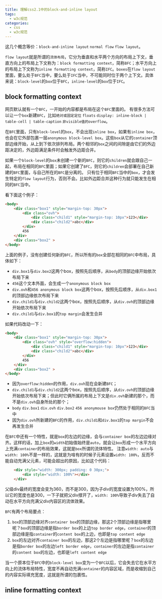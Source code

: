 ```yaml
---
title: 理解css2.1中的block-and-inline layout
tags:
  - w3c规范
categories:
  - css
  - w3c规范
---
```


这几个概念等价：`block-and-inline layout` `normal flow` `flow layout`。

<!-- more -->
`flow layout`就是所谓的`流体布局`，它分为垂直和水平两个方向的布局上下文，垂直方向上的布局上下文称为：`block formatting context`，简称`BFC`；水平方向上的布局上下文称为`inline formatting context`，简称`IFC`。`boxes`在`flow layout`里面，要么处于`BFC`当中，要么处于`IFC`当中，不可能同时位于两个上下文。具体来说：`block-level`的`box`位于`BFC`，`inline-level`的`box`位于`IFC`。

## block formatting context
网页默认就有一个`BFC`，一开始的内容都是布局在这个`BFC`里面的。 有很多方法可以让一个`box`新建`BFC`，比如`绝对或固定定位` `floats` `display: inline-block | table-cell | table-caption` `非visible值的overflow`。

在`BFC`里面，只有`block-level`的`box`，不会出现`inline box`，如果有`inline box`，也会在它外部包裹一层`anonymous block-level box`。这些`box`从它的`container`顶部边缘开始，从上到下依次排列布局。两个相邻的`box`之间的间隙是由它们的外边距决定的，外边距满足条件时会触发外边距合并。

如果一个`block-level`的`box`未创建一个新的`BFC`，则它的`children`就会跟自己一起，布局在相同的`BFC`里面；如果它创建了`BFC`，则它的`children`会部署在自己新建的`BFC`里面，与自己所在的`BFC`是分离的。 只有位于相同`BFC`当中的`box`，才会发生特定的`flow layout`行为，否则不会。比如外边距合并这种行为就只能发生在相同的`BFC`当中。

看下面这个例子：
```html
<body>
    <div class="box1" style="margin-top: 30px">
        <div class="ovh">
            <div class="child1" style="margin-top: 10px">123</div>
            <div class="child2">abc</div>
        </div>
        456
    </div>
    <div class="box2" >
</body>
```
上面的例子，没有创建任何新的`BFC`，所以所有的`box`全部在相同的`BFC`中布局，具体如下：
* `div.box1`与`div.box2`这两个box，按照先后顺序，从`body`的顶部边缘开始依次布局下来
* `456`这个文本外面，会生成一个`anonymous block box`
* `div.ovh`和`456 anonymous block box`这两个box，按照先后顺序，从`div.box1`的顶部边缘依次布局下来
* `div.child1`与`div.child2`这两个box，按照先后顺序，从`div.ovh`的顶部边缘开始依次布局下来
* `div.child1`与`div.box1`的`top margin`会发生合并

如果代码改动一下：
```html
<body>
    <div class="box1" style="margin-top: 30px">
        <div class="ovh" style="overflow:hidden">
            <div class="child1" style="margin-top: 10px">123</div>
            <div class="child2">abc</div>
        </div>
        456
    </div>
    <div class="box2" >
</body>
```
* 因为`overflow:hidden`的作用，`div.ovh`现在会新建`BFC`；
* `div.child1`与`div.child2`这两个box，按照先后顺序，从`div.ovh`的顶部边缘开始依次布局下来；但此时它俩所属的布局上下文是`div.ovh`新建的那个，而不是`div.ovh`自身所处的那个；
* `body` `div.box1` `div.ovh` `div.box2` `456 anonymouse box`仍然处于相同的`BFC`当中
* 因为`div.ovh`所新建的`BFC`的作用，`div.child1`和`div.box1`的`top margin`不会再发生合并

在`BFC`中还有一个特性，就是`box`的左边的边缘，会与`container box`的左边边缘对齐。这样的话，加上`box`的`width`初始值始终是`auto`，就会让`box`形成一个水平方向上充满`container`的布局效果，这就是`box`所谓的流体特性。 注意`width: auto`与`width: 100%`不是一样的，这就是为啥有的时候子元素设置`width: 100%`，反而不能自动充满父元素，可能会超出的原因，比如这个代码：
```html
    <div style="width: 300px; padding: 0 30px;">
        <div style="width: 100%"></div>
    </div>
```
父级div最终的宽度会变为360，而不是300，因为子div的宽度设置为100%，所以它的宽度也是300，一下子就把父div撑开了，`width: 100%`导致子div失去了自动在水平方向充满父div内容区的流体效果。

`BFC`有两个布局要点：
1. `box`的顶部边缘对齐`container box`的顶部边缘，那这2个顶部边缘是指哪里呢？`box`的顶部边缘是指`border box`的上边`top border edge`，`container`的顶部边缘是指`container`的`content box`的上边，也即是`top content edge`
2. `box`的左边对齐`container box`的左边，那这2个左边是指哪里呢？`box`的左边是指`border box`的左边`left border edge`，`container`的左边是指`container`的`content box`的左边，也即是`left content edge`

当一个原本位于`BFC`中的`block-level box`变为一个`BFC`以后，它会失去它在水平方向上的流体布局特性，宽度不再自动充满`container`的内容区域，而是收缩到自己的内容实际填充宽度，这就是所谓的包裹性。

## inline formatting context
